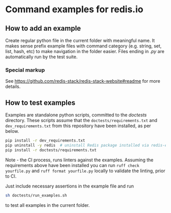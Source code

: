 # Command examples for redis.io

## How to add an example

Create regular python file in the current folder with meaningful name. It makes sense prefix example files with
command category (e.g. string, set, list, hash, etc) to make navigation in the folder easier. Files ending in *.py*
are automatically run by the test suite.

### Special markup

See https://github.com/redis-stack/redis-stack-website#readme for more details.

## How to test examples

Examples are standalone python scripts, committed to the *doctests* directory. These scripts assume that the
```doctests/requirements.txt``` and ```dev_requirements.txt``` from this repository have been installed, as per below.

```bash
pip install -r dev_requirements.txt
pip uninstall -y redis  # uninstall Redis package installed via redis-entraid
pip install -r doctests/requirements.txt
```

Note - the CI process, runs linters against the examples. Assuming
the requirements above have been installed you can run ```ruff check yourfile.py``` and ```ruff format yourfile.py```
locally to validate the linting, prior to CI.

Just include necessary assertions in the example file and run
```bash
sh doctests/run_examples.sh
```
to test all examples in the current folder.
